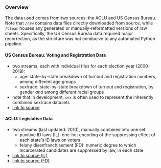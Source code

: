 ### Overview

The data used comes from two sources: the ACLU and US Census Bureau. Note that `/raw` contains data files directly downloaded from source, while `/clean` houses any generated or manually-reformatted versions of raw sheets. Specifically, the US Census Bureau data required major recorrection, as the structure was not conducive to any automated Python pipeline.

#### US Census Bureau: Voting and Registration Data
- two streams, each with individual files for each election year (2000-2018):
  - age: state-by-state breakdown of turnout and registration numbers, among different age groups
  - sex/race: state-by-state breakdown of turnout and registration, by gender *and* among different racial groups
- note that in development, `sex` is often used to represent the inherently combined sex/race datasets 
- [link to source](https://www.census.gov/topics/public-sector/voting/data/tables.2018.html)

#### ACLU: Legislative Data
- two streams (last updated: 2010), manually combined into one set
  - punitive ID laws (IL): one-hot encoding of the suppressing effect of each state's ID laws on voters
  - felony disenfranchisement (FD): numeric degree to which incarcerated candidates are suppressed by law, in each state
- [link to source (IL)](https://www.aclu.org/news/civil-liberties/block-the-vote-voter-suppression-in-2020/)
- [link to source (FD)](https://www.aclu.org/issues/voting-rights/voter-restoration/felony-disenfranchisement-laws-map)
